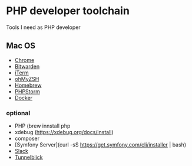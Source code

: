 # PHP developer toolchain

Tools I need as PHP developer

## Mac OS

* [Chrome](https://www.google.com/chrome/)
* [Bitwarden](https://bitwarden.com/)
* [iTerm](https://iterm2.com/)
* [ohMyZSH](https://ohmyz.sh/)
* [Homebrew](https://docs.brew.sh/Installation)
* [PHPStorm](https://www.jetbrains.com/phpstorm/download/#section=mac)
* [Docker](https://docs.docker.com/docker-for-mac/install/)


### optional
* PHP (brew innstall php
* xdebug (https://xdebug.org/docs/install)
* composer
* [Symfony Server](curl -sS https://get.symfony.com/cli/installer | bash)
* [Slack](https://slack.com/intl/de-de/downloads/mac?geocode=de-de)
* [Tunnelblick](https://tunnelblick.net/downloads.html)


